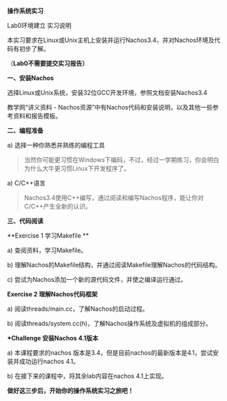 **操作系统实习**

Lab0环境建立 实习说明

本实习要求在Linux或Unix主机上安装并运行Nachos3.4，并对Nachos环境及代码有初步了解。

（**Lab0不需要提交实习报告）**

**一、安装Nachos**

选择Linux或Unix系统，安装32位GCC开发环境，参照文档安装Nachos3.4

教学网“讲义资料 - Nachos资源”中有Nachos代码和安装说明，以及其他一些参考资料和报告模板。

**二、编程准备**

a)  选择一种你熟悉并熟练的编程工具

> 当然你可能更习惯在Windows下编码，不过，经过一学期练习，你会明白为什么大牛更习惯Linux下开发程序了。

a)  C/C++语言

> Nachos3.4使用C++编写，通过阅读和编写Nachos程序，能让你对C/C++产生全新的认识。

**三、代码阅读**

**Exercise 1 学习Makefile **

a)  查阅资料，学习Makefile。

b)  理解Nachos的Makefile结构，并通过阅读Makefile理解Nachos的代码结构。

c)  尝试为Nachos添加一个新的源代码文件，并使之编译运行通过。

**Exercise 2 理解Nachos代码框架**

a)  阅读threads/main.cc，了解Nachos的启动过程。

b)  阅读threads/system.cc(h)，了解Nachos操作系统及虚拟机的组成部分。

**\*Challenge 安装Nachos 4.1版本**

a)  本课程要求的nachos 版本是3.4，但是目前nachos的最新版本是4.1，尝试安装并成功运行nachos 4.1。

b)  在接下来的课程中，将其余lab内容在nachos 4.1上实现。

**做好这三步后，开始你的操作系统实习之旅吧！**
